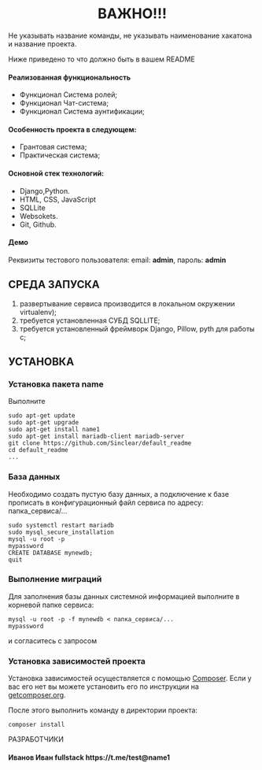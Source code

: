 <p align="center">
    <h1 align="center">ВАЖНО!!!</h1>
    </p>
<p>Не указывать название команды, не указывать наименование хакатона и название проекта.</p>
<p>Ниже приведено то что должно быть в вашем README </p>

<h4>Реализованная функциональность</h4>
<ul>
    <li>Функционал Система ролей;</li>
    <li>Функционал Чат-система;</li>
    <li>Функционал Система аунтификации;</li>
</ul> 
<h4>Особенность проекта в следующем:</h4>
<ul>
 <li>Грантовая система;</li>
 <li>Практическая система;</li>  
 </ul>
<h4>Основной стек технологий:</h4>
<ul>
    <li>Django,Python.</li>
	<li>HTML, CSS, JavaScript</li>
	<li>SQLLite</li>
	<li>Websokets.</li>
	<li>Git, Github.</li>
  
 </ul>
<h4>Демо</h4>
<p>Реквизиты тестового пользователя: email: <b>admin</b>, пароль: <b>admin</b></p>




СРЕДА ЗАПУСКА
------------
1) развертывание сервиса производится в локальном окружении virtualenv);
2) требуется установленная СУБД SQLLITE;
4) требуется установленный фреймворк Django, Pillow, pyth для работы с;


УСТАНОВКА
------------
### Установка пакета name

Выполните 
~~~
sudo apt-get update
sudo apt-get upgrade
sudo apt-get install name1
sudo apt-get install mariadb-client mariadb-server
git clone https://github.com/Sinclear/default_readme
cd default_readme
...
~~~
### База данных

Необходимо создать пустую базу данных, а подключение к базе прописать в конфигурационный файл сервиса по адресу: папка_сервиса/...
~~~
sudo systemctl restart mariadb
sudo mysql_secure_installation
mysql -u root -p
mypassword
CREATE DATABASE mynewdb;
quit
~~~
### Выполнение миграций

Для заполнения базы данных системной информацией выполните в корневой папке сервиса: 
~~~
mysql -u root -p -f mynewdb < папка_сервиса/...
mypassword
~~~
и согласитесь с запросом

### Установка зависимостей проекта

Установка зависимостей осуществляется с помощью [Composer](http://getcomposer.org/). Если у вас его нет вы можете установить его по инструкции
на [getcomposer.org](http://getcomposer.org/doc/00-intro.md#installation-nix).

После этого выполнить команду в директории проекта:

~~~
composer install
~~~

РАЗРАБОТЧИКИ

<h4>Иванов Иван fullstack https://t.me/test@name1 </h4>


